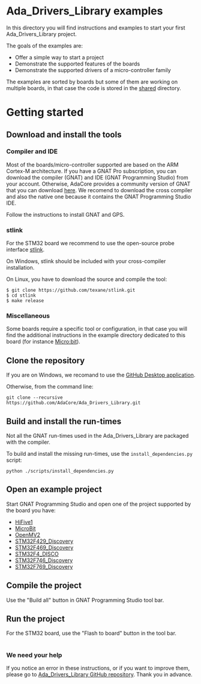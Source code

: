 # Ada_Drivers_Library examples

In this directory you will find instructions and examples to start your first
Ada_Drivers_Library project.

The goals of the examples are:
 - Offer a simple way to start a project
 - Demonstrate the supported features of the boards
 - Demonstrate the supported drivers of a micro-controller family

The examples are sorted by boards but some of them are working on multiple
boards, in that case the code is stored in the [shared](shared/) directory.

# Getting started

## Download and install the tools

### Compiler and IDE

Most of the boards/micro-controller supported are based on the ARM Cortex-M
architecture. If you have a GNAT Pro subscription, you can download the
compiler (GNAT) and IDE (GNAT Programming Studio) from your account. Otherwise,
AdaCore provides a community version of GNAT that you can download
[here](http://adacore.com/download). We recomend to download the cross compiler
and also the native one because it contains the GNAT Programming Studio IDE.

Follow the instructions to install GNAT and GPS.

### stlink

For the STM32 board we recommend to use the open-source probe interface
[stlink](https://github.com/texane/stlink).

On Windows, stlink should be included with your cross-compiler installation.

On Linux, you have to download the source and compile the tool:

```Shell
$ git clone https://github.com/texane/stlink.git
$ cd stlink
$ make release
```

### Miscellaneous

Some boards require a specific tool or configuration, in that case you will
find the additional instructions in the example directory dedicated to this
board (for instance [Micro:bit](MicroBit/)).

## Clone the repository

If you are on Windows, we recomand to use the 
[GitHub Desktop application](https://desktop.github.com/).

Otherwise, from the command line:
```shell
git clone --recursive https://github.com/AdaCore/Ada_Drivers_Library.git
```

## Build and install the run-times

Not all the GNAT run-times used in the Ada_Drivers_Library are packaged with
the compiler.

To build and install the missing run-times, use the `install_dependencies.py`
script:

```shell
python ./scripts/install_dependencies.py
```

## Open an example project

Start GNAT Programming Studio and open one of the project supported by the
board you have:

 - [HiFive1](HiFive1)
 - [MicroBit](MicroBit)
 - [OpenMV2 ](OpenMV2)
 - [STM32F429_Discovery](STM32F429_Discovery)
 - [STM32F469_Discovery](STM32F469_Discovery)
 - [STM32F4_DISCO](STM32F4_DISCO)
 - [STM32F746_Discovery](STM32F746_Discovery)
 - [STM32F769_Discovery](STM32F769_Discovery)

## Compile the project

Use the "Build all" button in GNAT Programming Studio tool bar.

##  Run the project

For the STM32 board, use the "Flash to board" button in the tool bar.

#
### We need your help

If you notice an error in these instructions, or if you want to improve them,
please go to [Ada_Drivers_Library GitHub
repository](https://github.com/AdaCore/Ada_Drivers_Library). Thank you in
advance.

